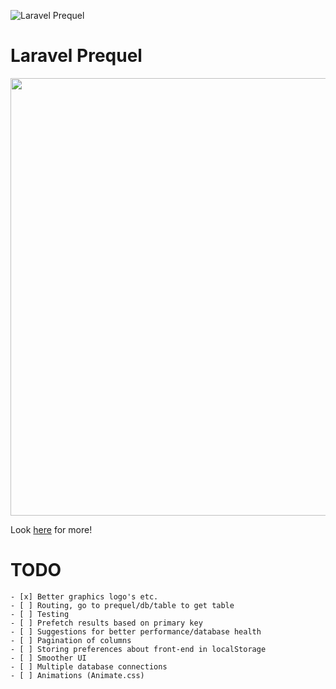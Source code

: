 ![Laravel Prequel](./assets/prequel.png)

# Laravel Prequel

<img src="./assets/prequel_screenshot.png" width="700">


Look <a href="https://protoqol.github.io/Prequel/" target="_blank">here</a> for more!

# TODO
    - [x] Better graphics logo's etc.
    - [ ] Routing, go to prequel/db/table to get table
    - [ ] Testing
    - [ ] Prefetch results based on primary key
    - [ ] Suggestions for better performance/database health
    - [ ] Pagination of columns
    - [ ] Storing preferences about front-end in localStorage
    - [ ] Smoother UI
    - [ ] Multiple database connections 
    - [ ] Animations (Animate.css)
